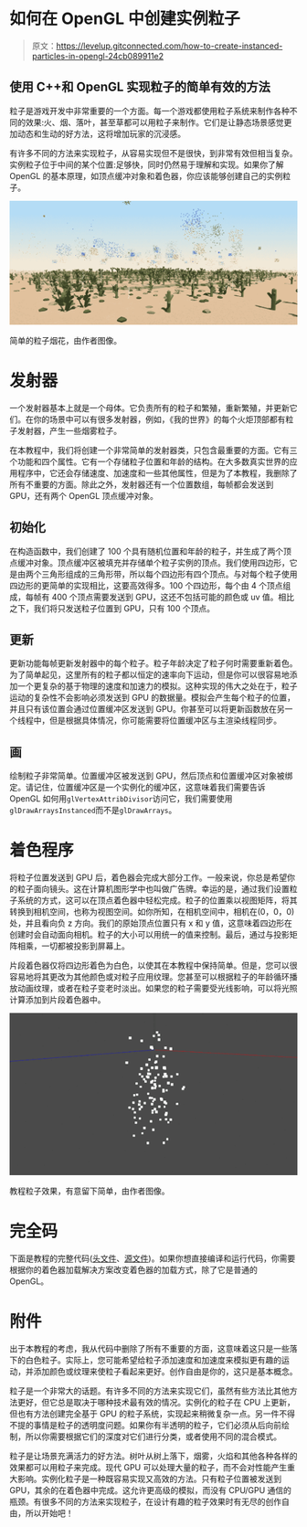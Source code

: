 # 如何在 OpenGL 中创建实例粒子

> 原文：<https://levelup.gitconnected.com/how-to-create-instanced-particles-in-opengl-24cb089911e2>

## 使用 C++和 OpenGL 实现粒子的简单有效的方法

粒子是游戏开发中非常重要的一个方面。每一个游戏都使用粒子系统来制作各种不同的效果:火、烟、落叶，甚至草都可以用粒子来制作。它们是让静态场景感觉更加动态和生动的好方法，这将增加玩家的沉浸感。

有许多不同的方法来实现粒子，从容易实现但不是很快，到非常有效但相当复杂。实例粒子位于中间的某个位置:足够快，同时仍然易于理解和实现。如果你了解 OpenGL 的基本原理，如顶点缓冲对象和着色器，你应该能够创建自己的实例粒子。

![](img/d93ea0fc636dd818ae705028de339894.png)

简单的粒子烟花，由作者图像。

# 发射器

一个发射器基本上就是一个母体。它负责所有的粒子和繁殖，重新繁殖，并更新它们。在你的场景中可以有很多发射器，例如，《我的世界》的每个火炬顶部都有粒子发射器，产生一些烟雾粒子。

在本教程中，我们将创建一个非常简单的发射器类，只包含最重要的方面。它有三个功能和四个属性。它有一个存储粒子位置和年龄的结构。在大多数真实世界的应用程序中，它还会存储速度、加速度和一些其他属性，但是为了本教程，我删除了所有不重要的方面。除此之外，发射器还有一个位置数组，每帧都会发送到 GPU，还有两个 OpenGL 顶点缓冲对象。

## 初始化

在构造函数中，我们创建了 100 个具有随机位置和年龄的粒子，并生成了两个顶点缓冲对象。顶点缓冲区被填充并存储单个粒子实例的顶点。我们使用四边形，它是由两个三角形组成的三角形带，所以每个四边形有四个顶点。与对每个粒子使用四边形的更简单的实现相比，这要高效得多。100 个四边形，每个由 4 个顶点组成，每帧有 400 个顶点需要发送到 GPU，这还不包括可能的颜色或 uv 值。相比之下，我们将只发送粒子位置到 GPU，只有 100 个顶点。

## 更新

更新功能每帧更新发射器中的每个粒子。粒子年龄决定了粒子何时需要重新着色。为了简单起见，这里所有的粒子都以恒定的速率向下运动，但是你可以很容易地添加一个更复杂的基于物理的速度和加速力的模拟。这种实现的伟大之处在于，粒子运动的复杂性不会影响必须发送到 GPU 的数据量。模拟会产生每个粒子的位置，并且只有该位置会通过位置缓冲区发送到 GPU。你甚至可以将更新函数放在另一个线程中，但是根据具体情况，你可能需要将位置缓冲区与主渲染线程同步。

## 画

绘制粒子非常简单。位置缓冲区被发送到 GPU，然后顶点和位置缓冲区对象被绑定。请记住，位置缓冲区是一个实例化的缓冲区，这意味着我们需要告诉 OpenGL 如何用`glVertexAttribDivisor`访问它，我们需要使用`glDrawArraysInstanced`而不是`glDrawArrays`。

# 着色程序

将粒子位置发送到 GPU 后，着色器会完成大部分工作。一般来说，你总是希望你的粒子面向镜头。这在计算机图形学中也叫做广告牌。幸运的是，通过我们设置粒子系统的方式，这可以在顶点着色器中轻松完成。粒子的位置乘以视图矩阵，将其转换到相机空间，也称为视图空间。如你所知，在相机空间中，相机在(0，0，0)处，并且看向负 z 方向。我们的原始顶点位置只有 x 和 y 值，这意味着四边形在创建时会自动面向相机。粒子的大小可以用统一的值来控制。最后，通过与投影矩阵相乘，一切都被投影到屏幕上。

片段着色器仅将四边形着色为白色，以使其在本教程中保持简单。但是，您可以很容易地将其更改为其他颜色或对粒子应用纹理。您甚至可以根据粒子的年龄循环播放动画纹理，或者在粒子变老时淡出。如果您的粒子需要受光线影响，可以将光照计算添加到片段着色器中。

![](img/b27864e190a9fa62e261217114af128f.png)

教程粒子效果，有意留下简单，由作者图像。

# 完全码

下面是教程的完整代码([头文件](https://gist.github.com/pingpoli/55c3d93d4662e59455f5cefbc60e8d0c)、[源文件](https://gist.github.com/pingpoli/bb5fd587a2c0721ecc397c91d17c12d2))。如果你想直接编译和运行代码，你需要根据你的着色器加载解决方案改变着色器的加载方式，除了它是普通的 OpenGL。

# 附件

出于本教程的考虑，我从代码中删除了所有不重要的方面，这意味着这只是一些落下的白色粒子。实际上，您可能希望给粒子添加速度和加速度来模拟更有趣的运动，并添加颜色或纹理来使粒子看起来更好。创作自由是你的，这只是基本概念。

粒子是一个非常大的话题。有许多不同的方法来实现它们，虽然有些方法比其他方法更好，但它总是取决于哪种技术最有效的情况。实例化的粒子在 CPU 上更新，但也有方法创建完全基于 GPU 的粒子系统，实现起来稍微复杂一点。另一件不得不提的事情是粒子的透明度问题。如果你有半透明的粒子，它们必须从后向前绘制，所以你需要根据它们的深度对它们进行分类，或者使用不同的混合模式。

粒子是让场景充满活力的好方法。树叶从树上落下，烟雾，火焰和其他各种各样的效果都可以用粒子来完成。现代 GPU 可以处理大量的粒子，而不会对性能产生重大影响。实例化粒子是一种既容易实现又高效的方法。只有粒子位置被发送到 GPU，其余的在着色器中完成。这允许更高级的模拟，而没有 CPU/GPU 通信的瓶颈。有很多不同的方法来实现粒子，在设计有趣的粒子效果时有无尽的创作自由，所以开始吧！